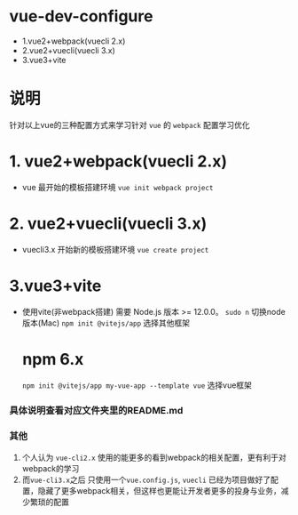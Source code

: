 # vue-dev-configure
- 1.vue2+webpack(vuecli 2.x) 
- 2.vue2+vuecli(vuecli 3.x) 
- 3.vue3+vite

# 说明
针对以上vue的三种配置方式来学习针对 `vue` 的 `webpack` 配置学习优化

# 1. vue2+webpack(vuecli 2.x)
- vue 最开始的模板搭建环境 
 `vue init webpack project`

# 2. vue2+vuecli(vuecli 3.x)
- vuecli3.x 开始新的模板搭建环境
  `vue create project` 

# 3.vue3+vite 
- 使用vite(非webpack搭建)  需要 Node.js 版本 >= 12.0.0。
  `sudo n` 切换node版本(Mac)
  `npm init @vitejs/app` 选择其他框架
  # npm 6.x
  `npm init @vitejs/app my-vue-app --template vue` 选择vue框架

### 具体说明查看对应文件夹里的README.md


### 其他
  1. 个人认为 `vue-cli2.x` 使用的能更多的看到webpack的相关配置，更有利于对webpack的学习
  2. 而`vue-cli3.x`之后 只使用一个`vue.config.js`, `vuecli` 已经为项目做好了配置，隐藏了更多webpack相关，但这样也更能让开发者更多的投身与业务，减少繁琐的配置

